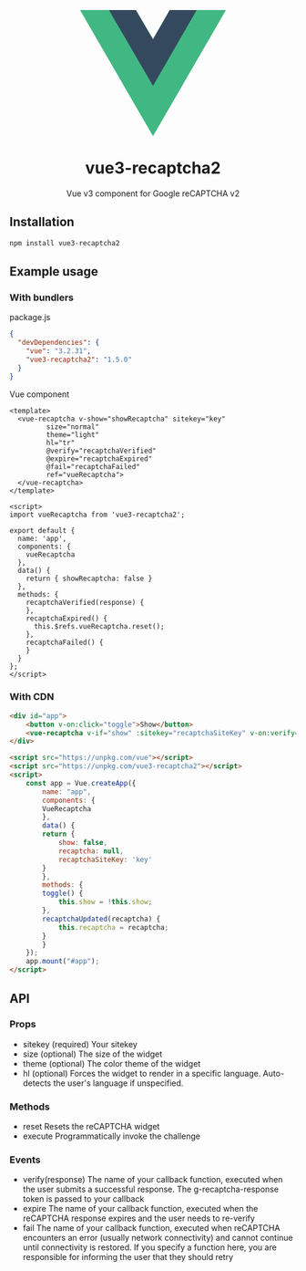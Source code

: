<p align="center">
<svg width="256px" height="221px" viewBox="0 0 256 221" version="1.1" xmlns="http://www.w3.org/2000/svg" xmlns:xlink="http://www.w3.org/1999/xlink" preserveAspectRatio="xMidYMid">
	<g>
		<path d="M204.8,0 L256,0 L128,220.8 L0,0 L50.56,0 L97.92,0 L128,51.2 L157.44,0 L204.8,0 Z" fill="#41B883"></path>
		<path d="M0,0 L128,220.8 L256,0 L204.8,0 L128,132.48 L50.56,0 L0,0 Z" fill="#41B883"></path>
		<path d="M50.56,0 L128,133.12 L204.8,0 L157.44,0 L128,51.2 L97.92,0 L50.56,0 Z" fill="#35495E"></path>
	</g>
</svg>
</p>
<h1 align="center">vue3-recaptcha2</h1>
<p align="center">Vue v3 component for Google reCAPTCHA v2</p>

## Installation
``` bash
npm install vue3-recaptcha2
```

## Example usage

### With bundlers

package.js
``` json
{
  "devDependencies": {
    "vue": "3.2.31",
    "vue3-recaptcha2": "1.5.0"
  }
}
```

Vue component
``` vue
<template>
  <vue-recaptcha v-show="showRecaptcha" sitekey="key"
		 size="normal" 
		 theme="light"
		 hl="tr"
		 @verify="recaptchaVerified"
		 @expire="recaptchaExpired"
		 @fail="recaptchaFailed"
		 ref="vueRecaptcha">
  </vue-recaptcha>
</template>

<script>
import vueRecaptcha from 'vue3-recaptcha2';

export default {
  name: 'app',
  components: {
	vueRecaptcha
  },
  data() {
	return { showRecaptcha: false }
  },
  methods: {
	recaptchaVerified(response) {
	},
	recaptchaExpired() {
	  this.$refs.vueRecaptcha.reset();
	},
	recaptchaFailed() {
	}
  }
};
</script>
```

### With CDN

``` html
<div id="app">
    <button v-on:click="toggle">Show</button>
    <vue-recaptcha v-if="show" :sitekey="recaptchaSiteKey" v-on:verify="recaptchaUpdated" hl="ru"></vue-recaptcha>
</div>

<script src="https://unpkg.com/vue"></script>
<script src="https://unpkg.com/vue3-recaptcha2"></script>
<script>
	const app = Vue.createApp({
	    name: "app",
	    components: {
		VueRecaptcha
	    },
	    data() {
		return {
		    show: false,
		    recaptcha: null,
		    recaptchaSiteKey: 'key'
		}
	    },
	    methods: {
		toggle() {
		    this.show = !this.show;
		},
		recaptchaUpdated(recaptcha) {
		    this.recaptcha = recaptcha;
		}
	    }
	});
	app.mount("#app");
</script>
```

## API ##

### Props ###

- sitekey (required)
  Your sitekey
- size (optional)
  The size of the widget
- theme (optional)
  The color theme of the widget
- hl (optional)
  Forces the widget to render in a specific language. Auto-detects the user's language if unspecified.

### Methods ###

- reset
  Resets the reCAPTCHA widget
- execute
  Programmatically invoke the challenge

### Events ###

- verify(response)
  The name of your callback function, executed when the user submits a successful response. The g-recaptcha-response token is passed to your callback
- expire
  The name of your callback function, executed when the reCAPTCHA response expires and the user needs to re-verify
- fail
  The name of your callback function, executed when reCAPTCHA encounters an error (usually network connectivity) and cannot continue until connectivity is restored. If you specify a function here, you are responsible for informing the user that they should retry
